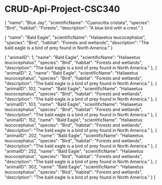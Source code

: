 # CRUD-Api-Project-CSC340

{
  "name": "Blue Jay",
  "scientificName": "Cyanocitta cristata",
  "species": "Bird",
  "habitat": "Forests",
  "description": "A blue bird with a crest."
}


{
    "name": "Bald Eagle",
    "scientificName": "Haliaeetus leucocephalus",
    "species": "Bird",
    "habitat": "Forests and wetlands",
    "description": "The bald eagle is a bird of prey found in North America."
}

{
        "animalID": 1,
        "name": "Bald Eagle",
        "scientificName": "Haliaeetus leucocephalus",
        "species": "Bird",
        "habitat": "Forests and wetlands",
        "description": "The bald eagle is a bird of prey found in North America."
    },
    {
        "animalID": 2,
        "name": "Bald Eagle",
        "scientificName": "Haliaeetus leucocephalus",
        "species": "Bird",
        "habitat": "Forests and wetlands",
        "description": "The bald eagle is a bird of prey found in North America."
    },
    {
        "animalID": 102,
        "name": "Bald Eagle",
        "scientificName": "Haliaeetus leucocephalus",
        "species": "Bird",
        "habitat": "Forests and wetlands",
        "description": "The bald eagle is a bird of prey found in North America."
    },
    {
        "animalID": 103,
        "name": "Bald Eagle",
        "scientificName": "Haliaeetus leucocephalus",
        "species": "Bird",
        "habitat": "Forests and wetlands",
        "description": "The bald eagle is a bird of prey found in North America."
    },
    {
        "animalID": 152,
        "name": "Bald Eagle",
        "scientificName": "Haliaeetus leucocephalus",
        "species": "Bird",
        "habitat": "Forests and wetlands",
        "description": "The bald eagle is a bird of prey found in North America."
    },
    {
        "animalID": 202,
        "name": "Bald Eagle",
        "scientificName": "Haliaeetus leucocephalus",
        "species": "Bird",
        "habitat": "Forests and wetlands",
        "description": "The bald eagle is a bird of prey found in North America."
    },
    {
        "animalID": 252,
        "name": "Bald Eagle",
        "scientificName": "Haliaeetus leucocephalus",
        "species": "Bird",
        "habitat": "Forests and wetlands",
        "description": "The bald eagle is a bird of prey found in North America."
    },
    {
        "animalID": 302,
        "name": "Bald Eagle",
        "scientificName": "Haliaeetus leucocephalus",
        "species": "Bird",
        "habitat": "Forests and wetlands",
        "description": "The bald eagle is a bird of prey found in North America."
    }
]

